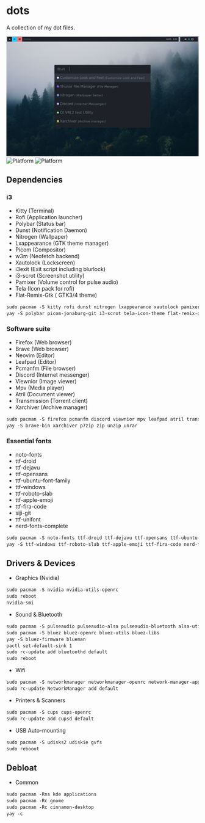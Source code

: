 # dots 
A collection of my dot files.
<br>

![Project Banner](./repo/screenshot1.png)
![Platform](https://img.shields.io/static/v1?label=Distro&message=Artix&style=for-the-badge&logo=artix-linux&color=blue)
![Platform](https://img.shields.io/static/v1?label=Window-Magager&message=i3-gaps&style=flat-square&color=orange)
<br>

## Dependencies

### i3
* Kitty (Terminal)
* Rofi (Application launcher)
* Polybar (Status bar)
* Dunst (Notification Daemon)
* Nitrogen (Wallpaper)
* Lxappearance (GTK theme manager)
* Picom (Compositor) 
* w3m (Neofetch backend)
* Xautolock (Lockscreen)
* i3exit (Exit script including blurlock)
* i3-scrot (Screenshot utility)
* Pamixer (Volume control for pulse audio)
* Tela (Icon pack for rofi)
* Flat-Remix-Gtk ( GTK3/4 theme)


```html
sudo pacman -S kitty rofi dunst nitrogen lxappearance xautolock pamixer firefox pcmanfm
yay -S polybar picom-jonaburg-git i3-scrot tela-icon-theme flat-remix-gtk i3exit w3m
```

### Software suite
* Firefox (Web browser)
* Brave (Web browser)
* Neovim (Editor)
* Leafpad (Editor)
* Pcmanfm (File browser)
* Discord (Internet messenger)
* Viewnior (Image viewer)
* Mpv (Media player)
* Atril (Document viewer)
* Transmission (Torrent client)
* Xarchiver (Archive manager)


```html
sudo pacman -S firefox pcmanfm discord viewnior mpv leafpad atril transmission-gtk neovim
yay -S brave-bin xarchiver p7zip zip unzip unrar
```

### Essential fonts 
* noto-fonts
* ttf-droid
* ttf-dejavu
* ttf-opensans 
* ttf-ubuntu-font-family
* ttf-windows
* ttf-roboto-slab
* ttf-apple-emoji
* ttf-fira-code
* siji-git
* ttf-unifont 
* nerd-fonts-complete

```html
sudo pacman -S noto-fonts ttf-droid ttf-dejavu ttf-opensans ttf-ubuntu-font-family
yay -S ttf-windows ttf-roboto-slab ttf-apple-emoji ttf-fira-code nerd-fonts-complete siji-git ttf-unifont 
```

## Drivers & Devices

* Graphics (Nvidia)

```html
sudo pacman -S nvidia nvidia-utils-openrc
sudo reboot 
nvidia-smi
```

* Sound & Bluetooth

```html
sudo pacman -S pulseaudio pulseaudio-alsa pulseaudio-bluetooth alsa-utils pavucontrol
sudo pacman -S bluez bluez-openrc bluez-utils bluez-libs 
yay -S bluez-firmware blueman
pactl set-default-sink 1
sudo rc-update add bluetoothd default
sudo reboot
```

* Wifi 

```html
sudo pacman -S networkmanager networkmanager-openrc network-manager-applet
sudo rc-update NetworkManager add default

```
 
* Printers & Scanners

```html
sudo pacman -S cups cups-openrc
sudo rc-update add cupsd default
```
* USB Auto-mounting

```html
sudo pacman -S udisks2 udiskie gvfs
sudo rebooot
```

## Debloat 

* Common

```html
sudo pacman -Rns kde applications
sudo pacman -Rc gnome
sudo pacman -Rc cinnamon-desktop
yay -c
```


